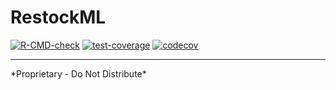 # RestockML 

<!-- badges: start -->
[![R-CMD-check](https://github.com/r-data-science/RestockML/actions/workflows/R-CMD-check.yaml/badge.svg?branch=main)](https://github.com/r-data-science/RestockML/actions/workflows/R-CMD-check.yaml)
[![test-coverage](https://github.com/r-data-science/RestockML/actions/workflows/test-coverage.yaml/badge.svg?branch=main)](https://github.com/r-data-science/RestockML/actions/workflows/test-coverage.yaml)
[![codecov](https://codecov.io/gh/r-data-science/RestockML/graph/badge.svg?token=gPwSm973aM)](https://codecov.io/gh/r-data-science/RestockML)
<!-- badges: end -->

------------------------------------------------------------------------

\*Proprietary - Do Not Distribute\*
